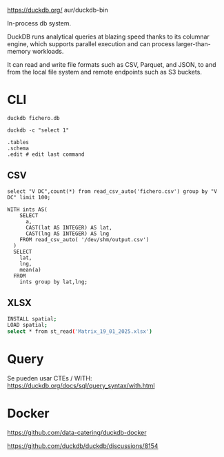 <https://duckdb.org/>
aur/duckdb-bin

In-process db system.

DuckDB runs analytical queries at blazing speed thanks to its columnar engine, which supports parallel execution and can process larger-than-memory workloads.

It can read and write file formats such as CSV, Parquet, and JSON, to and from the local file system and remote endpoints such as S3 buckets.

# CLI

```
duckdb fichero.db

duckdb -c "select 1"
```

```
.tables
.schema
.edit # edit last command
```

## CSV

```
select "V DC",count(*) from read_csv_auto('fichero.csv') group by "V DC" limit 100;
```

```
WITH ints AS(
    SELECT
      a,
      CAST(lat AS INTEGER) AS lat,
      CAST(lng AS INTEGER) AS lng
    FROM read_csv_auto( '/dev/shm/output.csv')
  )
  SELECT
    lat,
    lng,
    mean(a)
  FROM
    ints group by lat,lng;
```

## XLSX

```bash
INSTALL spatial;
LOAD spatial;
select * from st_read('Matrix_19_01_2025.xlsx')
```

# Query

Se pueden usar CTEs / WITH: <https://duckdb.org/docs/sql/query_syntax/with.html>

# Docker

<https://github.com/data-catering/duckdb-docker>

<https://github.com/duckdb/duckdb/discussions/8154>
